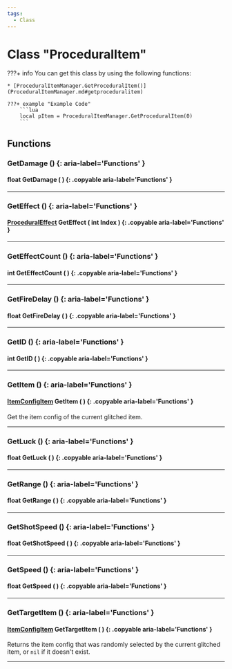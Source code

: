 ```yaml
---
tags:
  - Class
---
```

# Class "ProceduralItem"

???+ info
    You can get this class by using the following functions:

    * [ProceduralItemManager.GetProceduralItem()](ProceduralItemManager.md#getproceduralitem)

    ???+ example "Example Code"
        ```lua
        local pItem = ProceduralItemManager.GetProceduralItem(0)
        ```

## Functions
### GetDamage () {: aria-label='Functions' }
#### float GetDamage ( ) {: .copyable aria-label='Functions' }

___
### GetEffect () {: aria-label='Functions' }
#### [ProceduralEffect](ProceduralEffect.md) GetEffect ( int Index ) {: .copyable aria-label='Functions' }

___
### GetEffectCount () {: aria-label='Functions' }
#### int GetEffectCount ( ) {: .copyable aria-label='Functions' }

___
### GetFireDelay () {: aria-label='Functions' }
#### float GetFireDelay ( ) {: .copyable aria-label='Functions' }

___
### GetID () {: aria-label='Functions' }
#### int GetID ( ) {: .copyable aria-label='Functions' }

___
### GetItem () {: aria-label='Functions' }
#### [ItemConfigItem](https://wofsauge.github.io/IsaacDocs/rep/ItemConfig_Item.html) GetItem ( ) {: .copyable aria-label='Functions' }
Get the item config of the current glitched item.

___
### GetLuck () {: aria-label='Functions' }
#### float GetLuck ( ) {: .copyable aria-label='Functions' }

___
### GetRange () {: aria-label='Functions' }
#### float GetRange ( ) {: .copyable aria-label='Functions' }

___
### GetShotSpeed () {: aria-label='Functions' }
#### float GetShotSpeed ( ) {: .copyable aria-label='Functions' }

___
### GetSpeed () {: aria-label='Functions' }
#### float GetSpeed ( ) {: .copyable aria-label='Functions' }

___
### GetTargetItem () {: aria-label='Functions' }
#### [ItemConfigItem](https://wofsauge.github.io/IsaacDocs/rep/ItemConfig_Item.html) GetTargetItem ( ) {: .copyable aria-label='Functions' }
Returns the item config that was randomly selected by the current glitched item, or `nil` if it doesn't exist.

___